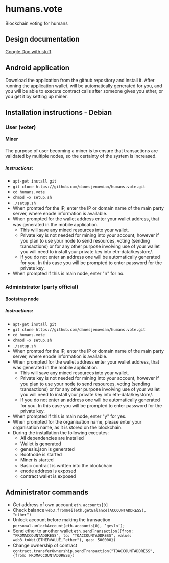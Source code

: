 # humans.vote
Blockchain voting for humans

## Design documentation
[Google Doc with stuff](https://docs.google.com/document/d/1HivUUGqH4lilm60n36SA12tUegNr2g3yyi_9uRWT29I/edit#)

## Android application
Download the application from the github repository and install it. After running the application wallet, will be automatically generated for you, and you will be able to execute contract calls after someone gives you ether, or you get it by setting up miner.

## Installation instructions - Debian
### User (voter)
#### Miner
The purpose of user becoming a miner is to ensure that transactions are validated by multiple nodes, so the certainty of the system is increased. 

##### Instructions:
* ```apt-get install git```
* ```git clone https://github.com/danesjenovdan/humans.vote.git```
* ```cd humans.vote```
* ```chmod +x setup.sh```
* ```./setup.sh```
* When promted for the IP, enter the IP or domain name of the main party server, where enode information is available.
* When prompted for the wallet address enter your wallet address, that was generated in the mobile application. 
  * This will save any mined resources into your wallet.
  * Private key is not needed for mining into your account, however if you plan to use your node to send resources, voting (sending transactions) or for any other purpose involving use of your wallet you will need to install your private key into eth-data/keystore/.
  * If you do not enter an address one will be automatically generated for you. In this case you will be prompted to enter password for the private key.
 * When prompted if this is main node, enter "n" for no.

### Administrator (party official)
#### Bootstrap node
##### Instructions:

* ```apt-get install git```
* ```git clone https://github.com/danesjenovdan/humans.vote.git```
* ```cd humans.vote```
* ```chmod +x setup.sh```
* ```./setup.sh```
* When promted for the IP, enter the IP or domain name of the main party server, where enode information is available.
* When prompted for the wallet address enter your wallet address, that was generated in the mobile application. 
  * This will save any mined resources into your wallet.
  * Private key is not needed for mining into your account, however if you plan to use your node to send resources, voting (sending transactions) or for any other purpose involving use of your wallet you will need to install your private key into eth-data/keystore/.
  * If you do not enter an address one will be automatically generated for you. In this case you will be prompted to enter password for the private key.
 * When prompted if this is main node, enter "y" for yes.
 * When prompted for the organisation name, please enter your organisation name, as it is stored on the blockchain.
* During the installation the following executes:
	* All dependencies are installed
	* Wallet is generated
	* genesis.json is generated
	* Bootnode is started
	* Miner is started
	* Basic contract is written into the blockchain
	* enode address is exposed
	* contract wallet is exposed

## Administrator commands
* Get address of own account
```eth.accounts[0]```
* Check balance
```web3.fromWei(eth.getBalance(ACCOUNTADDRESS), "ether")```
* Unlock account before making the transaction
```personal.unlockAccount(eth.accounts[0], ‘geslo’);```
* Send ether to another wallet
```eth.sendTransaction({from: "FROMACCOUNTADDRESS", to: "TOACCOUNTADDRESS", value: web3.toWei(ETHERVALUE,”ether"), gas: 500000})```
* Change ownership of contract
```contract.transferOwnership.sendTransaction("TOACCOUNTADDRESS", {from: FROMACCOUNTADDRESS})```
